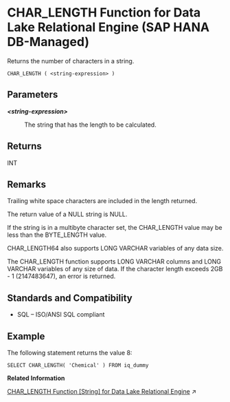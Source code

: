 <!-- loioc440e3a7627544838259dcfab11a5bd1 -->

# CHAR\_LENGTH Function for Data Lake Relational Engine \(SAP HANA DB-Managed\)

Returns the number of characters in a string.



```
CHAR_LENGTH ( <string-expression> )
```



<a name="loioc440e3a7627544838259dcfab11a5bd1__section_ngt_zsl_srb"/>

## Parameters


<dl>
<dt><b>

*<string-expression\>*

</b></dt>
<dd>

The string that has the length to be calculated.



</dd>
</dl>



<a name="loioc440e3a7627544838259dcfab11a5bd1__section_e1f_1tl_srb"/>

## Returns

INT



<a name="loioc440e3a7627544838259dcfab11a5bd1__section_nbr_1tl_srb"/>

## Remarks

Trailing white space characters are included in the length returned.

The return value of a NULL string is NULL.

If the string is in a multibyte character set, the CHAR\_LENGTH value may be less than the BYTE\_LENGTH value.

CHAR\_LENGTH64 also supports LONG VARCHAR variables of any data size.

The CHAR\_LENGTH function supports LONG VARCHAR columns and LONG VARCHAR variables of any size of data. If the character length exceeds 2GB - 1 \(2147483647\), an error is returned.



<a name="loioc440e3a7627544838259dcfab11a5bd1__section_lf3_btl_srb"/>

## Standards and Compatibility

-   SQL – ISO/ANSI SQL compliant



<a name="loioc440e3a7627544838259dcfab11a5bd1__section_ilx_btl_srb"/>

## Example

The following statement returns the value 8:

```
SELECT CHAR_LENGTH( 'Chemical' ) FROM iq_dummy
```

**Related Information**  


[CHAR_LENGTH Function [String] for Data Lake Relational Engine](https://help.sap.com/viewer/19b3964099384f178ad08f2d348232a9/2023_1_QRC/en-US/a53bd3d384f21015bcf88da636a1a768.html "Returns the number of characters in a string.") :arrow_upper_right:

